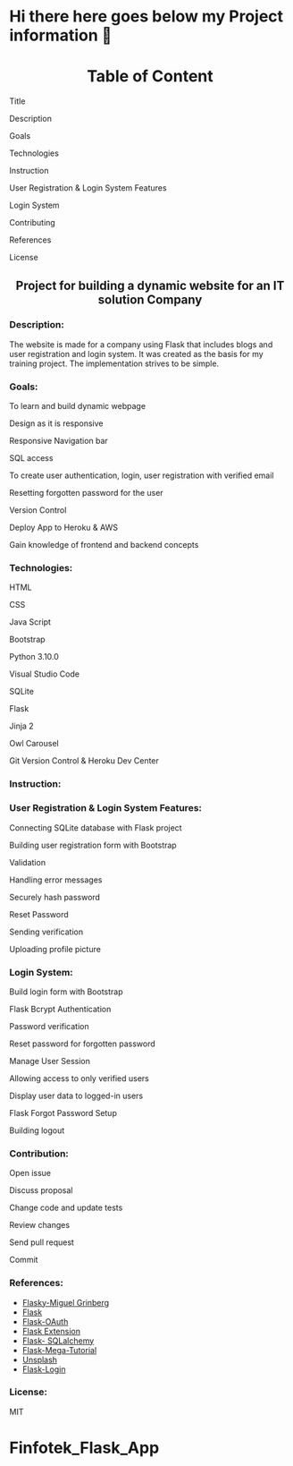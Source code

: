   # Hi there here goes below my Project information 👋

<h1 align="center">Table of Content</h1>
 
   <p>Title</p>
   <p>Description</p>
   <p>Goals</p>
   <p>Technologies</p>
   <p>Instruction</p>
   <P>User Registration & Login System Features</p>
   <p>Login System</p>
   <p>Contributing</p>
   <p>References</p>
   <p>License</p>
   
<h2 align="center">Project for building a dynamic website for an IT solution Company</h2>

<h3 align="left">Description:</h3>

  <p>The website is made for a company using Flask that  includes blogs and user registration and login system. It was created as the basis for my training project. The implementation strives to be simple. </p>
    
 <h3 align="left"> Goals:</h3>
 
  <p>To learn and build dynamic webpage</p>
  <p>Design as it is responsive</p>	
  <p>Responsive Navigation bar</p>
  <p>SQL access</p>
  <p>To create user authentication, login, user registration with verified email</p>
  <p>Resetting forgotten password for the user</p>
  <p>Version Control</p>
  <p>Deploy App to Heroku & AWS</p>
  <p>Gain knowledge of frontend and backend concepts</p>
  
  <h3 align="left">Technologies:</h3>
 
  <p>HTML</p>
  <p>CSS</p>
  <p>Java Script</p>
  <p>Bootstrap</p>
  <p>Python 3.10.0</p>
  <p>Visual Studio Code</p>
  <p>SQLite</p>
  <p>Flask</p>
  <p>Jinja 2</p>
  <p>Owl Carousel</p>
  <p>Git Version Control & Heroku Dev Center</p>
 
 <h3 align="left">Instruction:</h3>
   
<p> </p>

 <h3 align="left">User Registration & Login System Features:</h3>

  <p>Connecting SQLite database with Flask project</p>
  <p>Building user registration form with Bootstrap</p>
  <p>Validation</p>
  <p>Handling error messages</p>
  <p>Securely hash password</p>
  <p>Reset Password</p>
  <p>Sending verification</p> 
  <p>Uploading profile picture</p>
  
  <h3 align="left">Login System:</h3>
  
 <p>Build login form with Bootstrap</p>
 <p>Flask Bcrypt Authentication</p>
 <p>Password verification</p>
 <p>Reset password for forgotten password</p>
 <p>Manage User Session</p>
 <p>Allowing access to only verified users</p>
 <p>Display user data to logged-in users</p>
 <p>Flask Forgot Password Setup</p>
 <p>Building logout</p>

<h3 align="left">Contribution:</h3>
  
 <p>Open issue</p>
 <p>Discuss proposal</p>
 <p>Change code and update tests</p>
 <p>Review changes</p>
 <p>Send pull request</p>
 <p>Commit</p>

  <h3 align="left">References:</h3>

<ul>
<li><a href="https://github.com/miguelgrinberg/flasky">Flasky-Miguel Grinberg</a></li>
<li><a href="https://flask.palletsprojects.com/en/2.0.x/">Flask</a></li>
<li><a href="https://pythonhosted.org/Flask-OAuth/">Flask-OAuth</a></li>
<li><a href=”https://flask.palletsprojects.com/en/2.0.x/extensions/”>Flask Extension</a></li>
<li><a href="https://flask-sqlalchemy.palletsprojects.com/en/2.x/">Flask- SQLalchemy</a></li>
<li><a href=" https://blog.miguelgrinberg.com/post/the-flask-mega-tutorial-part-i-hello-world">Flask-Mega-Tutorial</a></li>
<li><a href="https://unsplash.com/">Unsplash</a></li>
<li><a href="https://flask-login.readthedocs.io/en/latest/#configuring-your-application">Flask-Login</a></li>

</ul>

<h3 align="left">License:</h3>
  
<p>MIT</p>


# Finfotek_Flask_App
